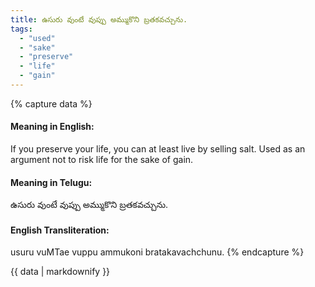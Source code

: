 ```yaml
---
title: ఉసురు వుంటే వుప్పు అమ్ముకొని బ్రతకవచ్చును.
tags:
  - "used"
  - "sake"
  - "preserve"
  - "life"
  - "gain"
---
```


{% capture data %}
#### Meaning in English:
If you preserve your life, you can at least live by selling salt.
Used as an argument not to risk life for the sake of gain.

#### Meaning in Telugu:
ఉసురు వుంటే వుప్పు అమ్ముకొని బ్రతకవచ్చును.

#### English Transliteration:
usuru vuMTae vuppu ammukoni bratakavachchunu.
{% endcapture %}

<div class="notice">{{ data | markdownify }}</div>

